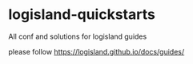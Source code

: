 # logisland-quickstarts
All conf and solutions for logisland guides


please follow https://logisland.github.io/docs/guides/ 